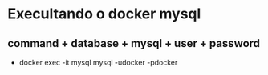 # Execultando  o docker mysql
## command + database + mysql + user + password
- docker exec -it mysql mysql -udocker -pdocker